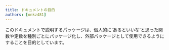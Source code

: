```yaml
---
title: ドキュメントの目的
authors: [onkz481]
---
```


このドキュメントで説明するパッケージは、個人的に'あるといいな'と思った関数や定数を種別ごとにパッケージ化し、外部パッケージとして使用できるようにすることを目的としています。
